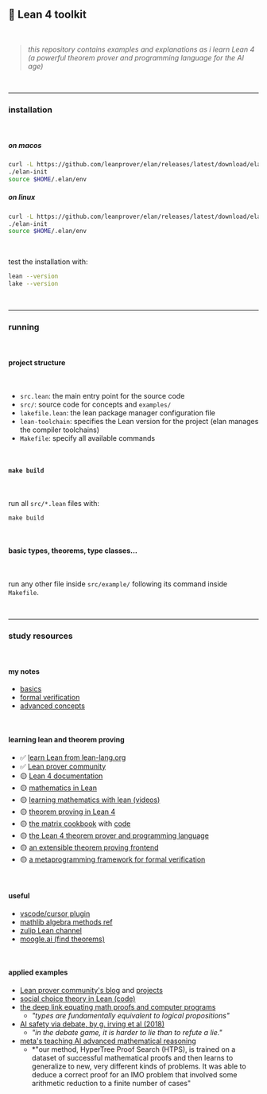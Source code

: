 ## 🔮 Lean 4 toolkit

<br>

> *this repository contains examples and explanations as i learn Lean 4 (a powerful theorem prover and programming language for the AI age)*

<br>

---

### installation

<br>

##### on macos

```bash
curl -L https://github.com/leanprover/elan/releases/latest/download/elan-x86_64-apple-darwin.tar.gz | tar xz
./elan-init
source $HOME/.elan/env
```

##### on linux
```bash
curl -L https://github.com/leanprover/elan/releases/latest/download/elan-x86_64-unknown-linux-gnu.tar.gz | tar xz
./elan-init
source $HOME/.elan/env
```

<br>

test the installation with:
```bash
lean --version
lake --version
```

<br>

---

### running

<br>

#### project structure

<br>

- `src.lean`: the main entry point for the source code
- `src/`: source code for concepts and `examples/` 
- `lakefile.lean`: the lean package manager configuration file
- `lean-toolchain`: specifies the Lean version for the project (elan manages the compiler toolchains)
- `Makefile`: specify all available commands

<br>

#### `make build`

<br>

run all `src/*.lean` files with:

```shell
make build
```

<br>

#### basic types, theorems, type classes...

<br>

run any other file inside `src/example/` following its command inside `Makefile`.

<br>


----

### study resources

<br>

#### my notes

- [basics](docs/basic_concepts.md)
- [formal verification](docs/formal_verification.md)
- [advanced concepts](docs/advanced_concepts.md)

<br>

#### learning lean and theorem proving

- ✅ [learn Lean from lean-lang.org](https://lean-lang.org/documentation/)
- ✅ [Lean prover community](https://leanprover-community.github.io/)
- 🟡 [Lean 4 documentation](https://leanprover.github.io/lean4/doc/)
- 🟡 [mathematics in Lean](https://leanprover-community.github.io/mathematics_in_lean/C01_Introduction.html)
- 🟡 [learning mathematics with lean (videos)](https://www.youtube.com/playlist?list=PLgBHexwnIcduLcwinFhr8mHMk9WttUs4O)
- 🟡 [theorem proving in Lean 4](https://leanprover.github.io/theorem_proving_in_lean4/)
- 🟡 [the matrix cookbook](https://www.math.uwaterloo.ca/~hwolkowi/matrixcookbook.pdf) with [code](https://github.com/eric-wieser/lean-matrix-cookbook)
- 🟡 [the Lean 4 theorem prover and programming language](https://lean-lang.org/papers/lean4.pdf)
- 🟡 [an extensible theorem proving frontend](https://lean-lang.org/papers/thesis-sebastian.pdf)
- 🟡 [a metaprogramming framework for formal verification](https://lean-lang.org/papers/tactic.pdf)

<br>

#### useful

- [vscode/cursor plugin](https://marketplace.visualstudio.com/items?itemName=leanprover.lean4)
- [mathlib algebra methods ref](https://leanprover-community.github.io/mathlib4_docs/Mathlib/Algebra/Group/Defs.html#Group)
- [zulip Lean channel](https://leanprover.zulipchat.com/)
- [moogle.ai (find theorems)](https://www.moogle.ai/)


<br>

#### applied examples

- [Lean prover community's blog](https://leanprover-community.github.io/blog/) and [projects](https://leanprover-community.github.io/lean_projects.html)
- [social choice theory in Lean (code)](https://github.com/asouther4/lean-social-choice?tab=readme-ov-file)
- [the deep link equating math proofs and computer programs](https://www.quantamagazine.org/the-deep-link-equating-math-proofs-and-computer-programs-20231011/)
    - *"types are fundamentally equivalent to logical propositions"*
- [AI safety via debate, by g. irving et al (2018)](https://arxiv.org/pdf/1805.00899)
    - *"in the debate game, it is harder to lie than to refute a lie."*
- [meta's teaching AI advanced mathematical reasoning](https://ai.meta.com/blog/ai-math-theorem-proving/)
    - *"our method, HyperTree Proof Search (HTPS), is trained on a dataset of successful mathematical proofs and then learns to generalize to new, very different kinds of problems. It was able to deduce a correct proof for an IMO problem that involved some arithmetic reduction to a finite number of cases"